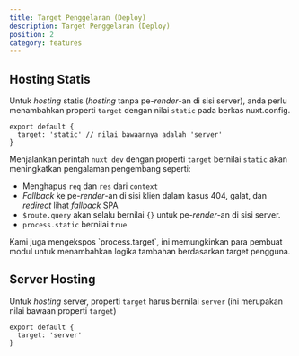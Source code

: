 ```yaml
---
title: Target Penggelaran (Deploy)
description: Target Penggelaran (Deploy)
position: 2
category: features
---
```


## Hosting Statis

Untuk _hosting_ statis (_hosting_ tanpa pe-_render_-an di sisi server), anda perlu menambahkan properti `target` dengan nilai `static` pada berkas nuxt.config.

```js{}[nuxt.config.js]
export default {
  target: 'static' // nilai bawaannya adalah 'server'
}
```

Menjalankan perintah `nuxt dev` dengan properti `target` bernilai `static` akan meningkatkan pengalaman pengembang seperti:

- Menghapus `req` dan `res` dari `context`
- _Fallback_ ke pe-_render_-an di sisi klien dalam kasus 404, galat, dan _redirect_ [lihat _fallback_ SPA](/docs/2.x/concepts/static-site-generation#spa-fallback)
- `$route.query` akan selalu bernilai `{}` untuk pe-_render_-an di sisi server.
- `process.static` bernilai `true`

<base-alert type="info">
Kami juga mengekspos `process.target`, ini memungkinkan para pembuat modul untuk menambahkan logika tambahan berdasarkan target pengguna.
</base-alert>

## Server Hosting

Untuk _hosting_ server, properti `target` harus bernilai `server` (ini merupakan nilai bawaan properti `target`)

```js{}[nuxt.config.js]
export default {
  target: 'server'
}
```
